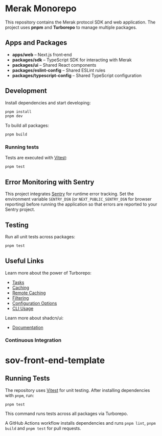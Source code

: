 # Merak Monorepo

This repository contains the Merak protocol SDK and web application. The project uses **pnpm** and **Turborepo** to manage multiple packages.

## Apps and Packages

- **apps/web** – Next.js front‑end
- **packages/sdk** – TypeScript SDK for interacting with Merak
- **packages/ui** – Shared React components
- **packages/eslint-config** – Shared ESLint rules
- **packages/typescript-config** – Shared TypeScript configuration

## Development

Install dependencies and start developing:

```bash
pnpm install
pnpm dev
```

To build all packages:

```bash
pnpm build
```

### Running tests

Tests are executed with [Vitest](https://vitest.dev/):

```bash
pnpm test
```

## Error Monitoring with Sentry

This project integrates [Sentry](https://sentry.io/) for runtime error tracking.
Set the environment variable `SENTRY_DSN` (or `NEXT_PUBLIC_SENTRY_DSN` for
browser reporting) before running the application so that errors are reported to
your Sentry project.

## Testing

Run all unit tests across packages:

```sh
pnpm test
```

## Useful Links

Learn more about the power of Turborepo:

- [Tasks](https://turbo.build/repo/docs/core-concepts/monorepos/running-tasks)
- [Caching](https://turbo.build/repo/docs/core-concepts/caching)
- [Remote Caching](https://turbo.build/repo/docs/core-concepts/remote-caching)
- [Filtering](https://turbo.build/repo/docs/core-concepts/monorepos/filtering)
- [Configuration Options](https://turbo.build/repo/docs/reference/configuration)
- [CLI Usage](https://turbo.build/repo/docs/reference/command-line-reference)

Learn more about shadcn/ui:

- [Documentation](https://ui.shadcn.com/docs)
### Continuous Integration


# sov-front-end-template

## Running Tests

The repository uses [Vitest](https://vitest.dev/) for unit testing. After
installing dependencies with `pnpm`, run:

```sh
pnpm test
```

This command runs tests across all packages via Turborepo.

A GitHub Actions workflow installs dependencies and runs `pnpm lint`, `pnpm build` and `pnpm test` for pull requests.

